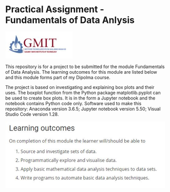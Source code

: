 # Practical Assignment - Fundamentals of Data Anlysis

![](GMIT.JPG)

This repository is for a project to be submitted for the module Fundamentals of Data Analysis.
The learning outcomes for this module are listed below and this module forms part of my Dipolma course.

The project is based on investigating and explaining box plots and their uses.
The boxplot function from the Python package matplotlib.pyplot can be used to create box plots.
It is in the form a Jupyter notebook and the notebook contains Python code only.
Software used to make this repository: Anaconda version 3.6.5; Jupyter notebook version 5.50; Visual Studio Code version 1.28.

![](outcomes2.JPG)

